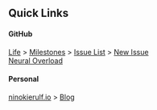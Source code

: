 ## Quick Links

#### GitHub
[Life] > [Milestones] > [Issue List] > [New Issue]  
[Neural Overload]
  
#### Personal
[ninokierulf.io] > [Blog]




[Life]: https://github.com/ninokierulf/Life
[Milestones]: https://github.com/ninokierulf/Life/milestones
[Issue List]: https://github.com/ninokierulf/Life/issues
[New Issue]: https://github.com/ninokierulf/Life/issues/new

[Neural Overload]: https://github.com/ninokierulf/NeuralOverload

[ninokierulf.io]: https://ninokierulf.github.io
[Blog]: https://ninokierulf.github.io/blog